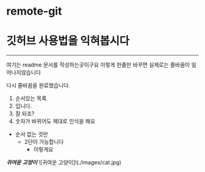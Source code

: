# remote-git
# 깃허브 사용법을 익혀봅시다
---
여기는 readme 문서를 작성하는곳이구요
이렇게 한줄만 바꾸면 실제로는 줄바꿈이 일어나지않습니다

다시 줄바꿈을 완료했습니다. 

1. 순서있는 목록
2. 입니다. 
3. 잘 되죠?
6. 숫자가 바뀌어도 제대로 인식을 해요

+ 순서 없는 것만
  + 2단이 가능합니다
    - 이렇게요
    
***귀여운 고양이***
![귀여운 고양이]!(./images/cat.jpg)
